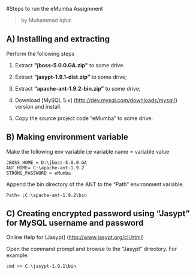 #Steps to run the eMumba Assignment
> by Muhammad Iqbal <br/>

## A) Installing and extracting
Perform the following steps

1) Extract **"jboss-5.0.0.GA.zip"** to some drive.

2) Extract **“jasypt-1.9.1-dist.zip”** to some drive; 

3) Extract **“apache-ant-1.9.2-bin.zip”** to some drive; 

4) Download [MySQL 5.x] (http://dev.mysql.com/downloads/mysql/) version and install. 

5) Copy the source project code “eMumba” to some drive.

## B)	Making environment variable
Make the following env variable  i;e  variable name = variable value

    JBOSS_HOME = D:\jboss-5.0.0.GA
    ANT_HOME= C:\apache-ant-1.9.2
    STRONG_PASSWORD = eMumba
Append the bin directory of the ANT to the “Path” environment variable.

    Path= ;C:\apache-ant-1.9.2\bin

## C) Creating encrypted password using “Jasypt” for MySQL username and password

Online Help for [Jasypt] (http://www.jasypt.org/cli.html)

Open the command prompt and browse to the “Jasypt”  directory.
For example:
```COMMAND
cmd >> C:\jasypt-1.9.1\bin
```

